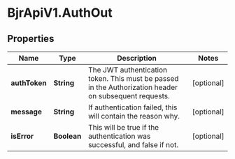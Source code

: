 # BjrApiV1.AuthOut

## Properties
Name | Type | Description | Notes
------------ | ------------- | ------------- | -------------
**authToken** | **String** | The JWT authentication token. This must be passed in the Authorization header on subsequent requests. | [optional] 
**message** | **String** | If authentication failed, this will contain the reason why. | [optional] 
**isError** | **Boolean** | This will be true if the authentication was successful, and false if not. | [optional] 
